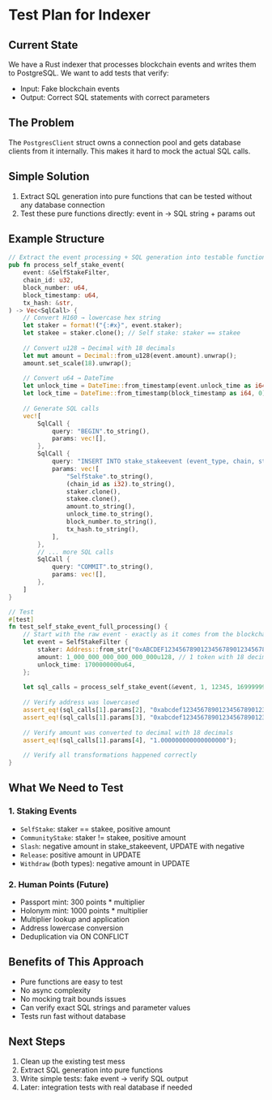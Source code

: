 # Test Plan for Indexer

## Current State
We have a Rust indexer that processes blockchain events and writes them to PostgreSQL. We want to add tests that verify:
- Input: Fake blockchain events
- Output: Correct SQL statements with correct parameters

## The Problem
The `PostgresClient` struct owns a connection pool and gets database clients from it internally. This makes it hard to mock the actual SQL calls.

## Simple Solution
1. Extract SQL generation into pure functions that can be tested without any database connection
2. Test these pure functions directly: event in → SQL string + params out

## Example Structure

```rust
// Extract the event processing + SQL generation into testable functions
pub fn process_self_stake_event(
    event: &SelfStakeFilter,
    chain_id: u32,
    block_number: u64,
    block_timestamp: u64,
    tx_hash: &str,
) -> Vec<SqlCall> {
    // Convert H160 → lowercase hex string
    let staker = format!("{:#x}", event.staker);
    let stakee = staker.clone(); // Self stake: staker == stakee
    
    // Convert u128 → Decimal with 18 decimals
    let mut amount = Decimal::from_u128(event.amount).unwrap();
    amount.set_scale(18).unwrap();
    
    // Convert u64 → DateTime
    let unlock_time = DateTime::from_timestamp(event.unlock_time as i64, 0).unwrap();
    let lock_time = DateTime::from_timestamp(block_timestamp as i64, 0).unwrap();
    
    // Generate SQL calls
    vec![
        SqlCall {
            query: "BEGIN".to_string(),
            params: vec![],
        },
        SqlCall {
            query: "INSERT INTO stake_stakeevent (event_type, chain, staker, stakee, amount, unlock_time, block_number, tx_hash) VALUES ($1, $2, $3, $4, $5, $6, $7, $8)".to_string(),
            params: vec![
                "SelfStake".to_string(),
                (chain_id as i32).to_string(),
                staker.clone(),
                stakee.clone(),
                amount.to_string(),
                unlock_time.to_string(),
                block_number.to_string(),
                tx_hash.to_string(),
            ],
        },
        // ... more SQL calls
        SqlCall {
            query: "COMMIT".to_string(),
            params: vec![],
        },
    ]
}

// Test
#[test]
fn test_self_stake_event_full_processing() {
    // Start with the raw event - exactly as it comes from the blockchain
    let event = SelfStakeFilter {
        staker: Address::from_str("0xABCDEF1234567890123456789012345678901234").unwrap(),
        amount: 1_000_000_000_000_000_000u128, // 1 token with 18 decimals
        unlock_time: 1700000000u64,
    };
    
    let sql_calls = process_self_stake_event(&event, 1, 12345, 1699999999, "0xabc123");
    
    // Verify address was lowercased
    assert_eq!(sql_calls[1].params[2], "0xabcdef1234567890123456789012345678901234");
    assert_eq!(sql_calls[1].params[3], "0xabcdef1234567890123456789012345678901234"); // staker == stakee
    
    // Verify amount was converted to decimal with 18 decimals
    assert_eq!(sql_calls[1].params[4], "1.000000000000000000");
    
    // Verify all transformations happened correctly
}
```

## What We Need to Test

### 1. Staking Events
- `SelfStake`: staker == stakee, positive amount
- `CommunityStake`: staker != stakee, positive amount  
- `Slash`: negative amount in stake_stakeevent, UPDATE with negative
- `Release`: positive amount in UPDATE
- `Withdraw` (both types): negative amount in UPDATE

### 2. Human Points (Future)
- Passport mint: 300 points * multiplier
- Holonym mint: 1000 points * multiplier
- Multiplier lookup and application
- Address lowercase conversion
- Deduplication via ON CONFLICT

## Benefits of This Approach
- Pure functions are easy to test
- No async complexity
- No mocking trait bounds issues
- Can verify exact SQL strings and parameter values
- Tests run fast without database

## Next Steps
1. Clean up the existing test mess
2. Extract SQL generation into pure functions
3. Write simple tests: fake event → verify SQL output
4. Later: integration tests with real database if needed